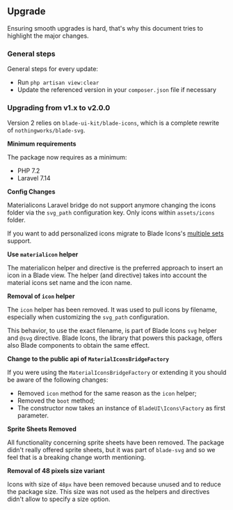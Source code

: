 
## Upgrade

Ensuring smooth upgrades is hard, that's why this document tries to highlight the major changes.

### General steps

General steps for every update:

- Run `php artisan view:clear`
- Update the referenced version in your `composer.json` file if necessary


### Upgrading from v1.x to v2.0.0

Version 2 relies on `blade-ui-kit/blade-icons`, which is a complete rewrite 
of `nothingworks/blade-svg`.

**Minimum requirements**

The package now requires as a minimum:

- PHP 7.2
- Laravel 7.14

**Config Changes**

Materialicons Laravel bridge do not support anymore changing the icons folder via the 
`svg_path` configuration key. Only icons within `assets/icons` folder.

If you want to add personalized icons migrate to Blade Icons's 
[multiple sets](https://github.com/blade-ui-kit/blade-icons#defining-sets) support.

**Use `materialicon` helper**

The materialicon helper and directive is the preferred approach to insert an
icon in a Blade view. The helper (and directive) takes into account the material icons set 
name and the icon name.

**Removal of `icon` helper**

The `icon` helper has been removed. It was used to pull icons by filename, especially 
when customizing the `svg_path` configuration.

This behavior, to use the exact filename, is part of Blade Icons `svg` helper 
and `@svg` directive. Blade Icons, the library that powers this package, offers also 
Blade components to obtain the same effect.

**Change to the public api of `MaterialIconsBridgeFactory`**

If you were using the `MaterialIconsBridgeFactory` or extending it you should be aware of the 
following changes:

- Removed `icon` method for the same reason as the `icon` helper;
- Removed the `boot` method;
- The constructor now takes an instance of `BladeUI\Icons\Factory` as first parameter.


**Sprite Sheets Removed**

All functionality concerning sprite sheets have been removed. The package didn't really offered sprite sheets, but it was part of `blade-svg` and so we feel that is a breaking change worth mentioning.

**Removal of 48 pixels size variant**

Icons with size of `48px` have been removed because unused and to reduce the package size.
This size was not used as the helpers and directives didn't allow to specify a size option.

